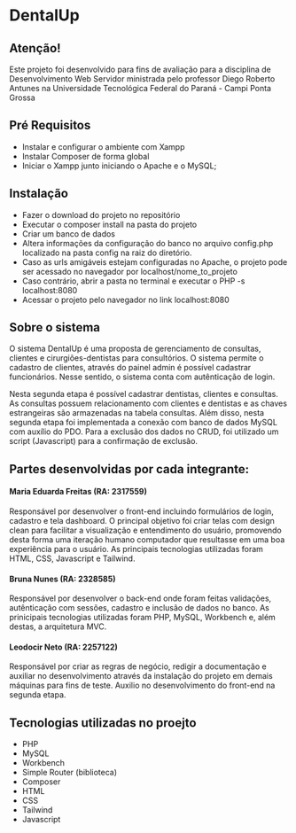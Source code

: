 # DentalUp

## Atenção!
Este projeto foi desenvolvido para fins de avaliação para a disciplina de Desenvolvimento Web Servidor
ministrada pelo professor Diego Roberto Antunes na Universidade Tecnológica Federal do Paraná - Campi Ponta Grossa

## Pré Requisitos
- Instalar e configurar o ambiente com Xampp
- Instalar Composer de forma global
- Iniciar o Xampp junto iniciando o Apache e o MySQL;

## Instalação
- Fazer o download do projeto no repositório
- Executar o composer install na pasta do projeto
- Criar um banco de dados
- Altera informações da configuração do banco no arquivo config.php localizado na pasta config na raiz do diretório.
- Caso as urls amigáveis estejam configuradas no Apache, o projeto pode ser acessado no navegador por localhost/nome_to_projeto
- Caso contrário, abrir a pasta no terminal e executar o PHP -s localhost:8080
- Acessar o projeto pelo navegador no link localhost:8080

## Sobre o sistema
O sistema DentalUp é uma proposta de gerenciamento de consultas, clientes e cirurgiões-dentistas para consultórios.
O sistema permite o cadastro de clientes, através do painel admin é possível cadastrar funcionários.
Nesse sentido, o sistema conta com autênticação de login.

Nesta segunda etapa é possível cadastrar dentistas, clientes e consultas. As consultas possuem relacionamento com clientes e dentistas e as chaves estrangeiras são armazenadas na tabela consultas.
Além disso, nesta segunda etapa foi implementada a conexão com banco de dados MySQL com auxílio do PDO. 
Para a exclusão dos dados no CRUD, foi utilizado um script (Javascript) para a confirmação de exclusão.

## Partes desenvolvidas por cada integrante:

#### Maria Eduarda Freitas (RA: 2317559)
Responsável por desenvolver o front-end incluindo formulários de login, cadastro e tela dashboard.
O principal objetivo foi criar telas com design clean para facilitar a visualização e entendimento
do usuário, promovendo desta forma uma iteração humano computador que resultasse em uma boa experiência
para o usuário.
As principais tecnologias utilizadas foram HTML, CSS, Javascript e Tailwind.

#### Bruna Nunes (RA: 2328585) 
Responsável por desenvolver o back-end onde foram feitas validações, autênticação com sessões,
cadastro e inclusão de dados no banco.
As prinicipais tecnologias utilizadas foram PHP, MySQL, Workbench e, além destas, a arquitetura MVC.

#### Leodocir Neto (RA: 2257122)
Responsável por criar as regras de negócio, redigir a documentação e 
auxiliar no desenvolvimento através da instalação do projeto em demais máquinas para fins de teste.
Auxilio no desenvolvimento do front-end na segunda etapa.

## Tecnologias utilizadas no proejto
- PHP
- MySQL
- Workbench
- Simple Router (biblioteca)
- Composer
- HTML
- CSS
- Tailwind
- Javascript
